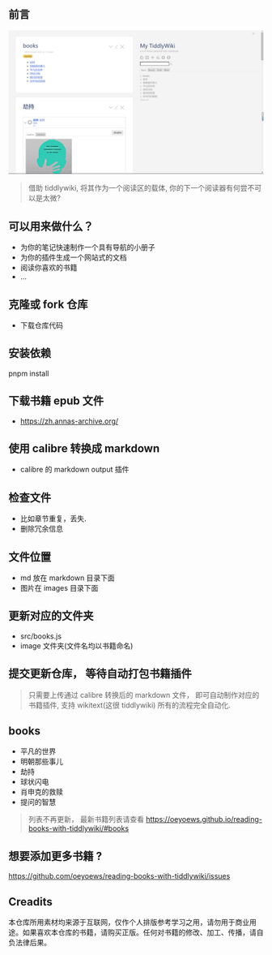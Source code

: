 ## 前言

![banner](https://github.com/oeyoews/reading-books-with-tiddlywiki/raw/main/banner.png)

> 借助 tiddlywiki, 将其作为一个阅读区的载体, 你的下一个阅读器有何尝不可以是太微?

## 可以用来做什么？

* 为你的笔记快速制作一个具有导航的小册子
* 为你的插件生成一个网站式的文档
* 阅读你喜欢的书籍
* ...

## 克隆或 fork 仓库

* 下载仓库代码

## 安装依赖

pnpm install

## 下载书籍 epub 文件

* https://zh.annas-archive.org/

## 使用 calibre 转换成 markdown

* calibre 的 markdown output 插件
<!-- * ~~convert epub to single markdown: https://www.vertopal.com/en/convert/epub-to-markdown~~ -->

## 检查文件

* 比如章节重复，丢失.
* 删除冗余信息

## 文件位置

* md 放在 markdown 目录下面
* 图片在 images 目录下面

## 更新对应的文件夹

* src/books.js
* image 文件夹(文件名均以书籍命名)

## 提交更新仓库， 等待自动打包书籍插件

> 只需要上传通过 calibre 转换后的 markdown 文件， 即可自动制作对应的书籍插件, 支持 wikitext(这很 tiddlywiki)
所有的流程完全自动化.

<!-- ## NOTE
> 绝对不保证 100%转换， 可能会丢失部分信息 -->

## books

- 平凡的世界
- 明朝那些事儿
- 劫持
- 球状闪电
- 肖申克的救赎
- 提问的智慧
> 列表不再更新， 最新书籍列表请查看 https://oeyoews.github.io/reading-books-with-tiddlywiki/#books

## 想要添加更多书籍 ?

https://github.com/oeyoews/reading-books-with-tiddlywiki/issues

## Creadits

本仓库所用素材均来源于互联网，仅作个人排版参考学习之用，请勿用于商业用途。如果喜欢本仓库的书籍，请购买正版。任何对书籍的修改、加工、传播，请自负法律后果。